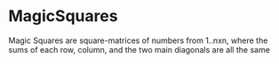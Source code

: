 # MagicSquares
Magic Squares are square-matrices of numbers from 1..nxn, where the sums of each row, column, and the two main diagonals are all the same

